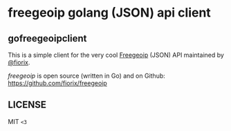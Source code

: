 # freegeoip golang (JSON) api client

## gofreegeoipclient

This is a simple client for the very cool [Freegeoip](https://freegeoip.net/) (JSON) API maintained by [@fiorix](https://github.com/fiorix/).

*freegeoip* is open source (written in Go) and on Github: https://github.com/fiorix/freegeoip

## LICENSE

MIT `<3`
